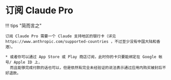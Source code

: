 # 订阅 Claude Pro

!!! tips "简而言之"

    订阅 Claude Pro 需要一个 Claude 支持地区的银行卡（详见 https://www.anthropic.com/supported-countries ，不过至少没有中国大陆和香港）。

    * 或者你可以通过 App Store 或 Play 商店订阅，此时你的卡只要能绑定在 Google 帐号/ Apple ID 上，
      而且能够完成付款的话也可以，但是依然有完全未经验证的说法表示通过应用内购买被封后不好退款。

